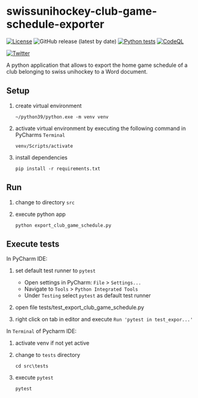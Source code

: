 # swissunihockey-club-game-schedule-exporter
[![License](https://img.shields.io/badge/license-Apache%20License%202.0-blue.svg)](https://github.com/rufer7/swissunihockey-club-game-schedule-exporter/blob/main/LICENSE)
![GitHub release (latest by date)](https://img.shields.io/github/v/release/rufer7/swissunihockey-club-game-schedule-exporter)
[![Python tests](https://github.com/rufer7/swissunihockey-club-game-schedule-exporter/workflows/Python%20tests/badge.svg)](https://github.com/rufer7/swissunihockey-club-game-schedule-exporter/actions?query=workflow%3A%22Python+tests%22)
[![CodeQL](https://github.com/rufer7/swissunihockey-club-game-schedule-exporter/workflows/CodeQL/badge.svg)](https://github.com/rufer7/swissunihockey-club-game-schedule-exporter/actions?query=workflow%3ACodeQL)

[![Twitter](https://img.shields.io/twitter/url?style=social&url=https%3A%2F%2Fgithub.com%2Frufer7%2Fswissunihockey-club-game-schedule-exporter)](https://twitter.com/rufer_13)

A python application that allows to export the home game schedule of a club belonging to swiss unihockey to a Word document.


## Setup
1. create virtual environment

   `~/python39/python.exe -m venv venv`

1. activate virtual environment by executing the following command in PyCharms `Terminal`

    `venv/Scripts/activate`

1. install dependencies

    `pip install -r requirements.txt`

## Run
1. change to directory `src`
1. execute python app

    `python export_club_game_schedule.py`


## Execute tests
In PyCharm IDE:

1. set default test runner to `pytest`

    - Open settings in PyCharm: `File` > `Settings...`
    - Navigate to `Tools` > `Python Integrated Tools`
    - Under `Testing` select `pytest` as default test runner

1. open file tests/test_export_club_game_schedule.py

1. right click on tab in editor and execute `Run 'pytest in test_expor...'`

In `Terminal` of Pycharm IDE:
1. activate venv if not yet active
1. change to `tests` directory

    `cd src\tests`
1. execute `pytest`

    `pytest`


